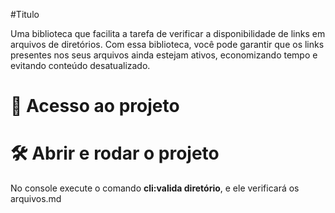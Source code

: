 #Titulo

Uma biblioteca que facilita a tarefa de verificar a disponibilidade de links em arquivos de diretórios. Com essa biblioteca, você pode garantir que os links presentes nos seus arquivos ainda estejam ativos, economizando tempo e evitando conteúdo desatualizado.

# 📁 Acesso ao projeto

# 🛠️ Abrir e rodar o projeto

No console execute o comando **cli:valida diretório**, e ele verificará os arquivos.md
